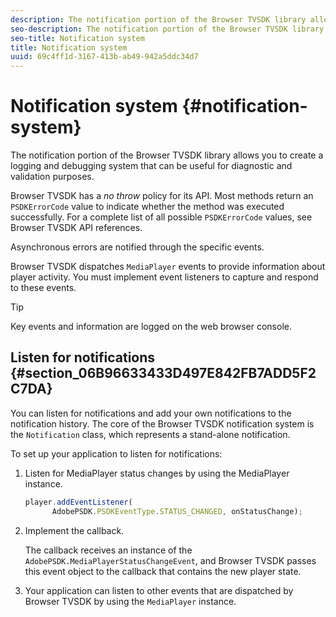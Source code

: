 ```yaml
---
description: The notification portion of the Browser TVSDK library allows you to create a logging and debugging system that can be useful for diagnostic and validation purposes.
seo-description: The notification portion of the Browser TVSDK library allows you to create a logging and debugging system that can be useful for diagnostic and validation purposes.
seo-title: Notification system
title: Notification system
uuid: 69c4ff1d-3167-413b-ab49-942a5ddc34d7
---
```


# Notification system {#notification-system}

The notification portion of the Browser TVSDK library allows you to create a logging and debugging system that can be useful for diagnostic and validation purposes.

<!--<a id="section_EC5DBE8DDA434B70A01FA2F3EF4618BD"></a>-->

Browser TVSDK has a *no throw* policy for its API. Most methods return an `PSDKErrorCode` value to indicate whether the method was executed successfully. For a complete list of all possible `PSDKErrorCode` values, see Browser TVSDK API references.

Asynchronous errors are notified through the specific events.

Browser TVSDK dispatches `MediaPlayer` events to provide information about player activity. You must implement event listeners to capture and respond to these events.

>[!TIP]
>
>Key events and information are logged on the web browser console.

## Listen for notifications {#section_06B96633433D497E842FB7ADD5F2C7DA}

You can listen for notifications and add your own notifications to the notification history. The core of the Browser TVSDK notification system is the `Notification` class, which represents a stand-alone notification.

To set up your application to listen for notifications:

1. Listen for MediaPlayer status changes by using the MediaPlayer instance. 

   ```js
   player.addEventListener( 
         AdobePSDK.PSDKEventType.STATUS_CHANGED, onStatusChange);
   ```

1. Implement the callback.

   The callback receives an instance of the `AdobePSDK.MediaPlayerStatusChangeEvent`, and Browser TVSDK passes this event object to the callback that contains the new player state. 
1. Your application can listen to other events that are dispatched by Browser TVSDK by using the `MediaPlayer` instance.

